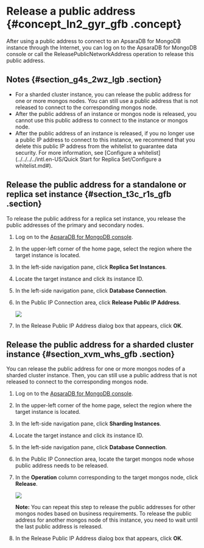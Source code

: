 # Release a public address {#concept_ln2_gyr_gfb .concept}

After using a public address to connect to an ApsaraDB for MongoDB instance through the Internet, you can log on to the ApsaraDB for MongoDB console or call the ReleasePublicNetworkAddress operation to release this public address.

## Notes {#section_g4s_2wz_lgb .section}

-   For a sharded cluster instance, you can release the public address for one or more mongos nodes. You can still use a public address that is not released to connect to the corresponding mongos node.
-   After the public address of an instance or mongos node is released, you cannot use this public address to connect to the instance or mongos node.
-   After the public address of an instance is released, if you no longer use a public IP address to connect to this instance, we recommend that you delete this public IP address from the whitelist to guarantee data security. For more information, see [Configure a whitelist](../../../../intl.en-US/Quick Start for Replica Set/Configure a whitelist.md#).

## Release the public address for a standalone or replica set instance {#section_t3c_r1s_gfb .section}

To release the public address for a replica set instance, you release the public addresses of the primary and secondary nodes.

1.  Log on to the [ApsaraDB for MongoDB console](https://mongodb.console.aliyun.com/).
2.  In the upper-left corner of the home page, select the region where the target instance is located.
3.  In the left-side navigation pane, click **Replica Set Instances**.
4.  Locate the target instance and click its instance ID.
5.  In the left-side navigation pane, click **Database Connection**.
6.  In the Public IP Connection area, click **Release Public IP Address**.

    ![](http://static-aliyun-doc.oss-cn-hangzhou.aliyuncs.com/assets/img/21696/155617420037322_en-US.png)

7.  In the Release Public IP Address dialog box that appears, click **OK**.

## Release the public address for a sharded cluster instance {#section_xvm_whs_gfb .section}

You can release the public address for one or more mongos nodes of a sharded cluster instance. Then, you can still use a public address that is not released to connect to the corresponding mongos node.

1.  Log on to the [ApsaraDB for MongoDB console](https://mongodb.console.aliyun.com/).
2.  In the upper-left corner of the home page, select the region where the target instance is located.
3.  In the left-side navigation pane, click **Sharding Instances**.
4.  Locate the target instance and click its instance ID.
5.  In the left-side navigation pane, click **Database Connection**.
6.  In the Public IP Connection area, locate the target mongos node whose public address needs to be released.
7.  In the **Operation** column corresponding to the target mongos node, click **Release**.

    ![](http://static-aliyun-doc.oss-cn-hangzhou.aliyuncs.com/assets/img/21696/155617420013376_en-US.png)

    **Note:** You can repeat this step to release the public addresses for other mongos nodes based on business requirements. To release the public address for another mongos node of this instance, you need to wait until the last public address is released.

8.  In the Release Public IP Address dialog box that appears, click **OK**.

